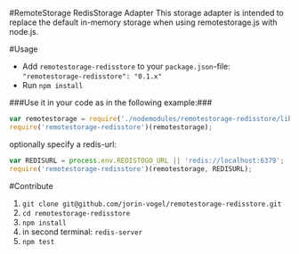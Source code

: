 #RemoteStorage RedisStorage Adapter
This storage adapter is intended to replace the default in-memory storage when using remotestorage.js with node.js.

#Usage
* Add `remotestorage-redisstore` to your `package.json`-file: `"remotestorage-redisstore": "0.1.x"`
* Run `npm install`

###Use it in your code as in the following example:###
```javascript
var remotestorage = require('./nodemodules/remotestorage-redisstore/lib/remotestorage-node-debug');
require('remotestorage-redisstore')(remotestorage);
```
optionally specify a redis-url:
```javascript
var REDISURL = process.env.REDISTOGO_URL || 'redis://localhost:6379';
require('remotestorage-redisstore')(remotestorage, REDISURL);
```


#Contribute
1. `git clone git@github.com/jorin-vogel/remotestorage-redisstore.git`
2. `cd remotestorage-redisstore`
3. `npm install`
4. in second terminal: `redis-server`
5. `npm test`
